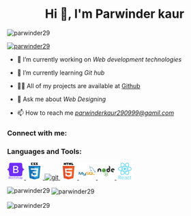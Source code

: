 <h1 align="center">Hi 👋, I'm Parwinder kaur</h1>
<p align="left"> <img src="https://komarev.com/ghpvc/?username=parwinder29&label=Profile%20views&color=0e75b6&style=flat" alt="parwinder29" /> </p>

<p align="left"> <a href="https://github.com/ryo-ma/github-profile-trophy"><img src="https://github-profile-trophy.vercel.app/?username=parwinder29" alt="parwinder29" /></a> </p>

- 🔭 I’m currently working on *Web development technologies*

- 🌱 I’m currently learning *Git hub*

- 👨‍💻 All of my projects are available at [Github](Github)

- 💬 Ask me about *Web Designing*

- 📫 How to reach me *parwinderkaur290999@gamil.com*

<h3 align="left">Connect with me:</h3>
<p align="left">
</p>

<h3 align="left">Languages and Tools:</h3>
<p align="left"> <a href="https://getbootstrap.com" target="_blank" rel="noreferrer"> <img src="https://raw.githubusercontent.com/devicons/devicon/master/icons/bootstrap/bootstrap-plain-wordmark.svg" alt="bootstrap" width="40" height="40"/> </a> <a href="https://www.w3schools.com/css/" target="_blank" rel="noreferrer"> <img src="https://raw.githubusercontent.com/devicons/devicon/master/icons/css3/css3-original-wordmark.svg" alt="css3" width="40" height="40"/> </a> <a href="https://git-scm.com/" target="_blank" rel="noreferrer"> <img src="https://www.vectorlogo.zone/logos/git-scm/git-scm-icon.svg" alt="git" width="40" height="40"/> </a> <a href="https://www.w3.org/html/" target="_blank" rel="noreferrer"> <img src="https://raw.githubusercontent.com/devicons/devicon/master/icons/html5/html5-original-wordmark.svg" alt="html5" width="40" height="40"/> </a> <a href="https://www.mysql.com/" target="_blank" rel="noreferrer"> <img src="https://raw.githubusercontent.com/devicons/devicon/master/icons/mysql/mysql-original-wordmark.svg" alt="mysql" width="40" height="40"/> </a> <a href="https://nodejs.org" target="_blank" rel="noreferrer"> <img src="https://raw.githubusercontent.com/devicons/devicon/master/icons/nodejs/nodejs-original-wordmark.svg" alt="nodejs" width="40" height="40"/> </a> <a href="https://reactjs.org/" target="_blank" rel="noreferrer"> <img src="https://raw.githubusercontent.com/devicons/devicon/master/icons/react/react-original-wordmark.svg" alt="react" width="40" height="40"/> </a> </p>

<p><img align="left" src="https://github-readme-stats.vercel.app/api/top-langs?username=parwinder29&show_icons=true&locale=en&layout=compact" alt="parwinder29" /></p>

<p>&nbsp;<img align="center" src="https://github-readme-stats.vercel.app/api?username=parwinder29&show_icons=true&locale=en" alt="parwinder29" /></p>

<p><img align="center" src="https://github-readme-streak-stats.herokuapp.com/?user=parwinder29&" alt="parwinder29" /></p>
